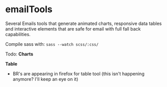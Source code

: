 # emailTools
Several Emails tools that generate animated charts, responsive data tables and interactive elements that are safe for email with full fall back capabilities.


Compile sass with:
```sass --watch scss/:css/```

Todo:
__Charts__

__Table__
- BR's are appearing in firefox for table tool (this isn't happening anymore? I'll keep an eye on it)

